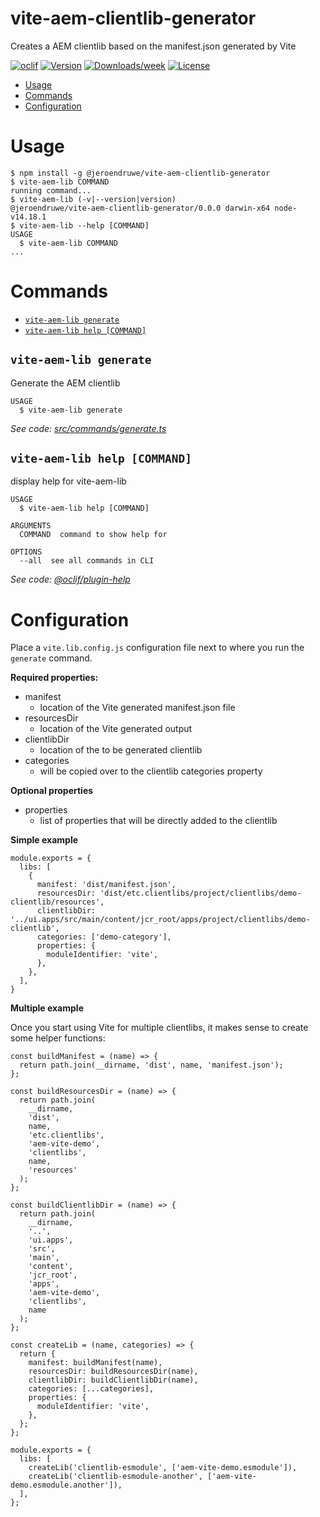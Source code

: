 vite-aem-clientlib-generator
============================

Creates a AEM clientlib based on the manifest.json generated by Vite

[![oclif](https://img.shields.io/badge/cli-oclif-brightgreen.svg)](https://oclif.io)
[![Version](https://img.shields.io/npm/v/@jeroendruwe/vite-aem-clientlib-generator.svg)](https://www.npmjs.com/package/@jeroendruwe/vite-aem-clientlib-generator)
[![Downloads/week](https://img.shields.io/npm/dw/@jeroendruwe/vite-aem-clientlib-generator.svg)](https://www.npmjs.com/package/@jeroendruwe/vite-aem-clientlib-generator)
[![License](https://img.shields.io/npm/l/@jeroendruwe/vite-aem-clientlib-generator.svg)](https://github.com/Jdruwe/vite-aem-clientlib-generator/blob/master/package.json)

<!-- toc -->

* [Usage](#usage)
* [Commands](#commands)
* [Configuration](#configuration)

<!-- tocstop -->

# Usage

<!-- usage -->

```sh-session
$ npm install -g @jeroendruwe/vite-aem-clientlib-generator
$ vite-aem-lib COMMAND
running command...
$ vite-aem-lib (-v|--version|version)
@jeroendruwe/vite-aem-clientlib-generator/0.0.0 darwin-x64 node-v14.18.1
$ vite-aem-lib --help [COMMAND]
USAGE
  $ vite-aem-lib COMMAND
...
```

<!-- usagestop -->

# Commands

<!-- commands -->

* [`vite-aem-lib generate`](#vite-aem-lib-generate)
* [`vite-aem-lib help [COMMAND]`](#vite-aem-lib-help-command)

## `vite-aem-lib generate`

Generate the AEM clientlib

```
USAGE
  $ vite-aem-lib generate
```

_See
code: [src/commands/generate.ts](https://github.com/Jdruwe/vite-aem-clientlib-generator/blob/v0.0.0/src/commands/generate.ts)_

## `vite-aem-lib help [COMMAND]`

display help for vite-aem-lib

```
USAGE
  $ vite-aem-lib help [COMMAND]

ARGUMENTS
  COMMAND  command to show help for

OPTIONS
  --all  see all commands in CLI
```

_See code: [@oclif/plugin-help](https://github.com/oclif/plugin-help/blob/v3.2.3/src/commands/help.ts)_
<!-- commandsstop -->

# Configuration

Place a `vite.lib.config.js` configuration file next to where you run the `generate` command.

**Required properties:**

- manifest
  - location of the Vite generated manifest.json file
- resourcesDir
  - location of the Vite generated output
- clientlibDir
  - location of the to be generated clientlib
- categories
  - will be copied over to the clientlib categories property

**Optional properties**

- properties
  - list of properties that will be directly added to the clientlib

**Simple example**

```
module.exports = {
  libs: [
    {
      manifest: 'dist/manifest.json',
      resourcesDir: 'dist/etc.clientlibs/project/clientlibs/demo-clientlib/resources',
      clientlibDir: '../ui.apps/src/main/content/jcr_root/apps/project/clientlibs/demo-clientlib',
      categories: ['demo-category'],
      properties: {
        moduleIdentifier: 'vite',
      },
    },
  ],
}
```

**Multiple example**

Once you start using Vite for multiple clientlibs, it makes sense to create some helper functions:

```
const buildManifest = (name) => {
  return path.join(__dirname, 'dist', name, 'manifest.json');
};

const buildResourcesDir = (name) => {
  return path.join(
    __dirname,
    'dist',
    name,
    'etc.clientlibs',
    'aem-vite-demo',
    'clientlibs',
    name,
    'resources'
  );
};

const buildClientlibDir = (name) => {
  return path.join(
    __dirname,
    '..',
    'ui.apps',
    'src',
    'main',
    'content',
    'jcr_root',
    'apps',
    'aem-vite-demo',
    'clientlibs',
    name
  );
};

const createLib = (name, categories) => {
  return {
    manifest: buildManifest(name),
    resourcesDir: buildResourcesDir(name),
    clientlibDir: buildClientlibDir(name),
    categories: [...categories],
    properties: {
      moduleIdentifier: 'vite',
    },
  };
};

module.exports = {
  libs: [
    createLib('clientlib-esmodule', ['aem-vite-demo.esmodule']),
    createLib('clientlib-esmodule-another', ['aem-vite-demo.esmodule.another']),
  ],
};
```
